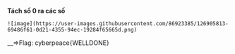 __Tách số 0 ra các số__

    ![image](https://user-images.githubusercontent.com/86923385/126905813-69486f61-0d21-4355-94ec-19284f65665d.png)

__=>Flag: cyberpeace{WELLDONE}
